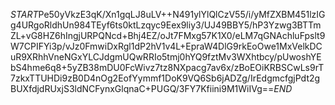 $START$Pe50yVkzE3qK/Xn1gqLJ8uLV++N491ylYlQlCzV55/i/yMfZXBM451lzIGg4URgoRldhUn984TEyf6ts0ktLzqyc9Eex9liy3/UJ49BBY5/hP3Yzwg3BTTmZL+vG8HZ6hIngjURPQNcd+Bhj4EZ/oJt7FMxg57K1X0/eLM7qGNAchluFpslt9W7CPIFYi3p/vJz0FmwiDxRgl1dP2hV1v4L+EpraW4DlG9rkEoOwe1MxVelkDCuR9XRhhVneNGxYLCJdgmUQwRRIo5tmj0hYQ9fztMv3WXhtbcy/pUwoshYEbS4hme6q8+5yZB38mDU0FcWivz7tz8NXpacg7av6x/zBoEOiKRBSCwLs9rT7zkxTTUHDi9zB0D4nOg2EofYymmf1DoK9VQ6Sb6jADZg/IrEdgmcfgjPdt2gBUXfdjdRUxjS3ldNCFynxGlqnaC+PUGQ/3FY7Kfiini9M1WiIVg==$END$